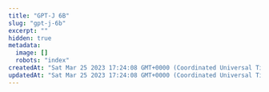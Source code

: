 ```yaml
---
title: "GPT-J 6B"
slug: "gpt-j-6b"
excerpt: ""
hidden: true
metadata: 
  image: []
  robots: "index"
createdAt: "Sat Mar 25 2023 17:24:08 GMT+0000 (Coordinated Universal Time)"
updatedAt: "Sat Mar 25 2023 17:24:08 GMT+0000 (Coordinated Universal Time)"
---
```

